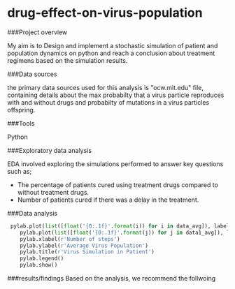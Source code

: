 # drug-effect-on-virus-population
###Project overview

My aim is to Design and implement a stochastic simulation of patient and population dynamics on python and reach a conclusion about treatment regimens based on the simulation results.

###Data sources 

the primary data sources used for this analysis is "ocw.mit.edu" file, containing details about the max probabilty that a virus particle reproduces with and without drugs and probabilty of mutations in a virus particles offspring.

###Tools

Python

###Exploratory data analysis

EDA involved exploring the simulations performed to answer key questions such as;

- The percentage of patients cured using treatment drugs compared to without treatment drugs.
- Number of patients cured if there was a delay in the treatment.

###Data analysis

```Python
 pylab.plot(list([float('{0:.1f}'.format(i)) for i in data_avg]), label = r'Non-resistant population')
    pylab.plot(list([float('{0:.1f}'.format(j)) for j in data1_avg]), label = r'drug Resistant population')
    pylab.xlabel(r'Number of steps')
    pylab.ylabel(r'Average Virus Population')
    pylab.title(r'Virus Simulation in Patient')
    pylab.legend()
    pylab.show()
```
###results/findings
Based on the analysis, we recommend the follwoing
